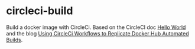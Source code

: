 # circleci-build
Build a docker image with CircleCi. Based on the CircleCI doc [Hello World](https://circleci.com/docs/2.0/hello-world/) and the blog [Using CircleCi Workflows to Replicate Docker Hub Automated Builds](https://circleci.com/blog/using-circleci-workflows-to-replicate-docker-hub-automated-builds/).
